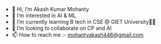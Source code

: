 - 👋 Hi, I’m Akash Kumar Mohanty
- 👀 I’m interested in AI & ML
- 🌱 I’m currently learning B tech in CSE @ GIET University🚀🚀
- 💞️ I’m looking to collaborate on CP and AI
- 📫 How to reach me :- mohantyakash446@gmail.com

<!---
KingAkash206/KingAkash206 is a ✨ special ✨ repository because its `README.md` (this file) appears on your GitHub profile.
You can click the Preview link to take a look at your changes.
--->
